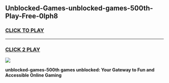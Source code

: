 
## Unblocked-Games-unblocked-games-500th-Play-Free-0lph8
<h3>
<a href="https://premium76.site?title=unblocked-games-500th&ref=18A1">CLICK TO PLAY</a></h3>
<hr>

<h3>
<a href="https://premium76.site?title=unblocked-games-500th&ref=18A1">CLICK 2 PLAY</a>
  
</h3>

<a href="https://premium76.site?title=unblocked-games-500th&ref=18A1"><img src="https://clearcache.store/games.png"></a>


**unblocked-games-500th games unblocked: Your Gateway to Fun and Accessible Online Gaming**
